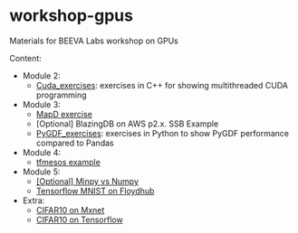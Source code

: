 # workshop-gpus
Materials for BEEVA Labs workshop on GPUs

Content:
* Module 2:
  * [Cuda_exercises](./Cuda_exercises): exercises in C++ for showing multithreaded CUDA programming
* Module 3:
  * [MapD exercise](https://github.com/beeva-enriqueotero/beeva-poc-mapd)
  * [Optional] BlazingDB on AWS p2.x. SSB Example
  * [PyGDF_exercises](./PyGDF_exercises): exercises in Python to show PyGDF performance compared to Pandas
* Module 4:
  * [tfmesos example](https://github.com/douban/tfmesos/blob/master/examples/matrix_factorization.py)
* Module 5:
  * [[Optional] Minpy vs Numpy](https://github.com/beeva-albertorincon/beeva-poc-minpy)
  * [Tensorflow MNIST on Floydhub](https://github.com/beeva-ricardoguerrero/Floydhub_experiments)
* Extra:
  * [CIFAR10 on Mxnet](https://github.com/beeva-enriqueotero/beeva-poc-mxnet/blob/master/README_cifar.md)
  * [CIFAR10 on Tensorflow](https://github.com/tensorflow/models/tree/master/tutorials/image/cifar10_estimator)


